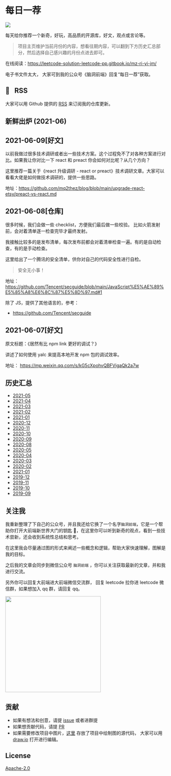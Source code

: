 # 每日一荐

![](https://tva1.sinaimg.cn/large/006y8mN6ly1g8d0sktqrwj30hs07maae.jpg)

每天给你推荐一个新奇，好玩，高品质的开源库，好文，观点或言论等。

> 项目主页维护当前月份的内容，想看往期内容，可以翻到下方历史汇总部分，然后选择自己感兴趣的月份点进去即可。

在线阅读：https://leetcode-solution-leetcode-pp.gitbook.io/mz-ri-yi-jm/

电子书文件太大， 大家可到我的公众号《脑洞前端》回复“每日一荐”获取。

## :newspaper: &nbsp; RSS

大家可以用 Github 提供的 [RSS](https://github.com/azl397985856/daily-featured/commits.atom) 来订阅我的仓库更新。
​

## 新鲜出炉 (2021-06)

## 2021-06-09[好文]

以前我做过很多技术调研或者出一些技术方案。这个过程免不了对各种方案进行对比。如果我让你对比一下 react 和 preact 你会如何对比呢？从几个方向？

这里推荐一篇关于《react 升级调研 - react or preact》技术调研文章。大家可以看看大佬是如何做技术调研的，提供一些思路。

地址：https://github.com/mq2thez/blog/blob/main/upgrade-react-etsy/preact-vs-react.md

## 2021-06-08[仓库]

很多时候，我们会做一些 checklist，方便我们最后做一些校验。 比如火箭发射前，会对着清单逐一检查完毕才最终发射。

我接触比较多的是发布清单，每次发布前都会对着清单检查一遍。有的是自动检查，有的是手动检查。

这里给出了一个腾讯的安全清单，供你对自己的代码安全性进行自检。

> 安全无小事！

地址：https://github.com/Tencent/secguide/blob/main/JavaScript%E5%AE%89%E5%85%A8%E6%8C%87%E5%8D%97.md#1

除了 JS，提供了其他语言的，参考：

- https://github.com/Tencent/secguide

## 2021-06-07[好文]

原文标题：《居然有比 npm link 更好的调试？》

讲述了如何使用 yalc 来提高本地开发 npm 包的调试效率。

地址： https://mp.weixin.qq.com/s/kG5cXpohvQBFVigaQk2a7w

## 历史汇总

- [2021-05](https://github.com/azl397985856/daily-featured/tree/master/backup/2021-05/README.md)
- [2021-04](https://github.com/azl397985856/daily-featured/tree/master/backup/2021-04/README.md)
- [2021-03](https://github.com/azl397985856/daily-featured/tree/master/backup/2021-03/README.md)
- [2021-02](https://github.com/azl397985856/daily-featured/tree/master/backup/2021-02/README.md)
- [2021-01](https://github.com/azl397985856/daily-featured/tree/master/backup/2021-01/README.md)
- [2020-12](https://github.com/azl397985856/daily-featured/tree/master/backup/2020-12/README.md)
- [2020-11](https://github.com/azl397985856/daily-featured/tree/master/backup/2020-11/README.md)
- [2020-10](https://github.com/azl397985856/daily-featured/tree/master/backup/2020-10/README.md)
- [2020-09](https://github.com/azl397985856/daily-featured/tree/master/backup/2020-09/README.md)
- [2020-08](https://github.com/azl397985856/daily-featured/tree/master/backup/2020-08/README.md)
- [2020-05](https://github.com/azl397985856/daily-featured/tree/master/backup/2020-05/README.md)
- [2020-04](https://github.com/azl397985856/daily-featured/tree/master/backup/2020-04/README.md)
- [2020-03](https://github.com/azl397985856/daily-featured/tree/master/backup/2020-03/README.md)
- [2020-02](https://github.com/azl397985856/daily-featured/tree/master/backup/2020-02/README.md)
- [2021-01](https://github.com/azl397985856/daily-featured/tree/master/backup/2021-01/README.md)
- [2019-12](https://github.com/azl397985856/daily-featured/tree/master/backup/2019-12/README.md)
- [2019-11](https://github.com/azl397985856/daily-featured/tree/master/backup/2019-11/README.md)
- [2019-10](https://github.com/azl397985856/daily-featured/tree/master/backup/2019-10/README.md)
- [2019-09](https://github.com/azl397985856/daily-featured/tree/master/backup/2019-09/README.md)

## 关注我

我重新整理了下自己的公众号，并且我还给它换了一个名字`脑洞前端`，它是一个帮助你打开大前端新世界大门的钥匙 🔑，在这里你可以听到新奇的观点，看到一些技术尝新，还会收到系统性总结和思考。

在这里我会尽量通过图的形式来阐述一些概念和逻辑，帮助大家快速理解，图解是我的目标。

之后我的文章会同步到微信公众号 `脑洞前端` ，你可以关注获取最新的文章，并和我进行交流。

另外你可以回复大前端进大前端微信交流群， 回复 leetcode 拉你进 leetcode 微信群，如果想加入 qq 群，请回复 qq。

<img width="300" src="https://tva1.sinaimg.cn/large/006y8mN6ly1g7he9xdtmyj30by0byaac.jpg">

## 贡献

- 如果有想法和创意，请提 [issue](https://github.com/azl397985856/daily-featured/issues) 或者进群提
- 如果想贡献代码，请提 [PR](https://github.com/azl397985856/daily-featured/pulls)
- 如果需要修改项目中图片，[这里](./assets/) 存放了项目中绘制图的源代码， 大家可以用 [draw.io](https://www.draw.io/) 打开进行编辑。

## License

[Apache-2.0](./LICENSE)
